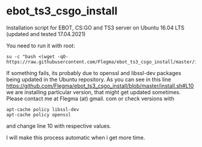 # ebot_ts3_csgo_install
Installation script for EBOT, CS:GO and TS3 server on Ubuntu 16.04 LTS (updated and tested 17.04.2021)

You need to run it with root:
```
su -c "bash <(wget -qO- https://raw.githubusercontent.com/Flegma/ebot_ts3_csgo_install/master/install.sh)"
```

If something fails, its probably due to openssl and libssl-dev packages being updated in the Ubuntu repository. As you can see in this line 
https://github.com/Flegma/ebot_ts3_csgo_install/blob/master/install.sh#L10
we are installing particular version, that might get updated sometimes. Please contact me at Flegma (at) gmail. com or check versions with 
```
apt-cache policy libssl-dev
apt-cache policy openssl
```
and change line 10 with respective values. 

I will make this process automatic when i get more time. 
